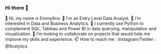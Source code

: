 ### Hi there 👋
👋 Hi, my name is Emmy9ce.
👋 I'm an Entry Level Data Analyst.
👀 I’m interested in Data and Business Analytics.
🌱 I currently use Python to complement SQL, Tableau and Power BI in data querying, manipulation and visualization.
💞 I’m looking to collaborate on projects that would help me improve my skills and experience.
📫 How to reach me : Instagram/Twitter : @9celytics
